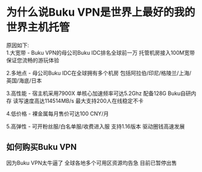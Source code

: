 # 为什么说Buku VPN是世界上最好的我的世界主机托管
原因如下:  
1.大宽带 - Buku VPN的母公司Buku IDC排名全球前一万 托管机房接入100M宽带 保证您流畅的游玩体验  

2.多地点 - 母公司Buku IDC在全球拥有多个机房 包括阿拉伯/印尼/格陵兰/上海/英国/海底/日本 

3.高性能 - 宿主机采用7900X 单核心加速频率可达5.2Ghz 配备128G Buku自研内存 读写速度高达114514MB/s 最大支持200人在线稳定不卡  

4.低价格 - 裸金属每月售价可达100 CNY/月  

5.高弹性 - 可开粉丝服/白名单服/收费进入服 支持1.16版本 驱动圈钱高速发展

## 如何购买Buku VPN
因为Buku VPN太牛逼了 全球各地多个可用区资源均告急 目前已暂停出售
